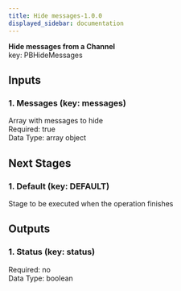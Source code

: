 ```yaml
---  
title: Hide messages-1.0.0  
displayed_sidebar: documentation  
---  
```

**Hide messages from a Channel**  
key: PBHideMessages  
  
## Inputs  
### 1. Messages (key: messages)  
Array with messages to hide  
Required: true  
Data Type: array object  
## Next Stages  
### 1. Default (key: DEFAULT)  
Stage to be executed when the operation finishes  
## Outputs  
### 1. Status (key: status)  
  
Required: no  
Data Type: boolean 
